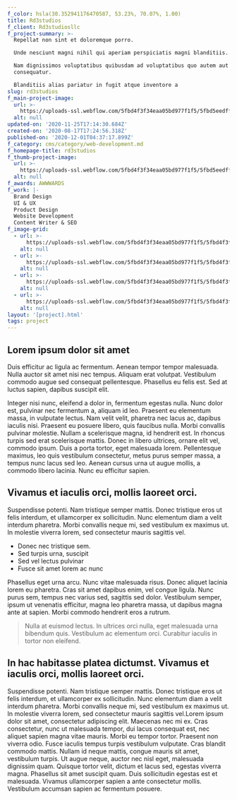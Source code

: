 ```yaml
---
f_color: hsla(30.352941176470587, 53.23%, 70.07%, 1.00)
title: Rd3studios
f_client: Rd3studiosllc
f_project-summary: >-
  Repellat non sint et doloremque porro.

  Unde nesciunt magni nihil qui aperiam perspiciatis magni blanditiis.

  Nam dignissimos voluptatibus quibusdam ad voluptatibus quo autem aut
  consequatur.

  Blanditiis alias pariatur in fugit atque inventore a
slug: rd3studios
f_main-project-image:
  url: >-
    https://uploads-ssl.webflow.com/5fbd4f3f34eaa05bd977f1f5/5fbd5eedfffdc0b418c7fb2b_rd3.PNG
  alt: null
updated-on: '2020-11-25T17:14:30.684Z'
created-on: '2020-08-17T17:24:56.318Z'
published-on: '2020-12-01T04:37:17.899Z'
f_category: cms/category/web-development.md
f_homepage-title: rd3studios
f_thumb-project-image:
  url: >-
    https://uploads-ssl.webflow.com/5fbd4f3f34eaa05bd977f1f5/5fbd5eedfffdc0b418c7fb2b_rd3.PNG
  alt: null
f_awards: AWWWARDS
f_work: |-
  Brand Design
  UI & UX
  Product Design
  Website Development
  Content Writer & SEO
f_image-grid:
  - url: >-
      https://uploads-ssl.webflow.com/5fbd4f3f34eaa05bd977f1f5/5fbd4f3f34eaa04f8d77f26c_pulsitos-com-qlArwrLUfBE-unsplash.jpg
    alt: null
  - url: >-
      https://uploads-ssl.webflow.com/5fbd4f3f34eaa05bd977f1f5/5fbd4f3f34eaa01ed977f26b_pulsitos-com-eAzOTA9ZTlA-unsplash.jpg
    alt: null
  - url: >-
      https://uploads-ssl.webflow.com/5fbd4f3f34eaa05bd977f1f5/5fbd4f3f34eaa04e5577f26a_pulsitos-com-ABP7mzE9MCU-unsplash.jpg
    alt: null
  - url: >-
      https://uploads-ssl.webflow.com/5fbd4f3f34eaa05bd977f1f5/5fbd4f3f34eaa042b677f269_pulsitos-com-vS5Afktm4K8-unsplash.jpg
    alt: null
layout: '[project].html'
tags: project
---
```


Lorem ipsum dolor sit amet
--------------------------

Duis efficitur ac ligula ac fermentum. Aenean tempor tempor malesuada. Nulla auctor sit amet nisi nec tempus. Aliquam erat volutpat. Vestibulum commodo augue sed consequat pellentesque. Phasellus eu felis est. Sed at luctus sapien, dapibus suscipit elit.

Integer nisi nunc, eleifend a dolor in, fermentum egestas nulla. Nunc dolor est, pulvinar nec fermentum a, aliquam id leo. Praesent eu elementum massa, in vulputate lectus. Nam velit velit, pharetra nec lacus ac, dapibus iaculis nisi. Praesent eu posuere libero, quis faucibus nulla. Morbi convallis pulvinar molestie. Nullam a scelerisque magna, id hendrerit est. In rhoncus turpis sed erat scelerisque mattis. Donec in libero ultrices, ornare elit vel, commodo ipsum. Duis a porta tortor, eget malesuada lorem. Pellentesque maximus, leo quis vestibulum consectetur, metus purus semper massa, a tempus nunc lacus sed leo. Aenean cursus urna ut augue mollis, a commodo libero lacinia. Nunc eu efficitur sapien.

Vivamus et iaculis orci, mollis laoreet orci.
---------------------------------------------

Suspendisse potenti. Nam tristique semper mattis. Donec tristique eros ut felis interdum, et ullamcorper ex sollicitudin. Nunc elementum diam a velit interdum pharetra. Morbi convallis neque mi, sed vestibulum ex maximus ut. In molestie viverra lorem, sed consectetur mauris sagittis vel.

*   Donec nec tristique sem.
*   Sed turpis urna, suscipit
*   Sed vel lectus pulvinar
*   Fusce sit amet lorem ac nunc

Phasellus eget urna arcu. Nunc vitae malesuada risus. Donec aliquet lacinia lorem eu pharetra. Cras sit amet dapibus enim, vel congue ligula. Nunc purus sem, tempus nec varius sed, sagittis sed dolor. Vestibulum semper, ipsum ut venenatis efficitur, magna leo pharetra massa, ut dapibus magna ante at sapien. Morbi commodo hendrerit eros a rutrum.

> Nulla at euismod lectus. In ultrices orci nulla, eget malesuada urna bibendum quis. Vestibulum ac elementum orci. Curabitur iaculis in tortor non eleifend.

In hac habitasse platea dictumst. Vivamus et iaculis orci, mollis laoreet orci.
-------------------------------------------------------------------------------

Suspendisse potenti. Nam tristique semper mattis. Donec tristique eros ut felis interdum, et ullamcorper ex sollicitudin. Nunc elementum diam a velit interdum pharetra. Morbi convallis neque mi, sed vestibulum ex maximus ut. In molestie viverra lorem, sed consectetur mauris sagittis vel.Lorem ipsum dolor sit amet, consectetur adipiscing elit. Maecenas nec mi ex. Cras consectetur, nunc ut malesuada tempor, dui lacus consequat est, nec aliquet sapien magna vitae mauris. Morbi eu tempor tortor. Praesent non viverra odio. Fusce iaculis tempus turpis vestibulum vulputate. Cras blandit commodo mattis. Nullam id neque mattis, congue mauris sit amet, vestibulum turpis. Ut augue neque, auctor nec nisl eget, malesuada dignissim quam. Quisque tortor velit, dictum et lacus sed, egestas viverra magna. Phasellus sit amet suscipit quam. Duis sollicitudin egestas est et malesuada. Vivamus ullamcorper sapien a ante consectetur mollis. Vestibulum accumsan sapien ac fermentum posuere.
